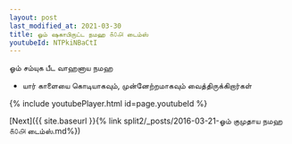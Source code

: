 ```yaml
---
layout: post
last_modified_at: 2021-03-30
title: ஓம் ஷகாபிருட்ட நமஹ ௧௦௮ டைம்ஸ்
youtubeId: NTPkiNBaCtI
---
```

 
 
 ஓம் சம்யுக பீட வாஹனாய நமஹ  
 
 -  யார் காளையை கொடியாகவும், முன்னேற்றமாகவும் வைத்திருக்கிறார்கள் 
 
  
 
  
 
 
 
 
 
 


{% include youtubePlayer.html id=page.youtubeId %}
 
[Next]({{ site.baseurl }}{% link  split2/_posts/2016-03-21-ஓம் குமுதாய நமஹ ௧௦௮ டைம்ஸ்.md%})
 
